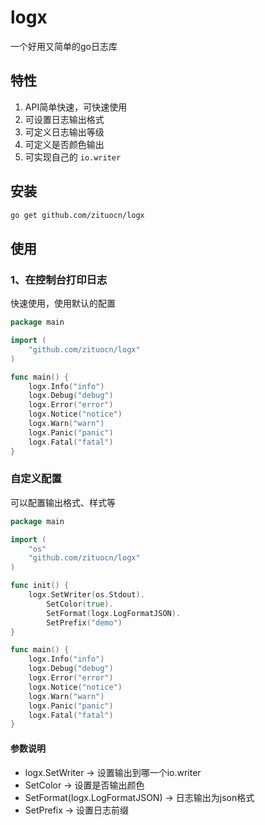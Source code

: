 # logx 

一个好用又简单的go日志库

## 特性

1. API简单快速，可快速使用
2. 可设置日志输出格式
3. 可定义日志输出等级
4. 可定义是否颜色输出
5. 可实现自己的 `io.writer`

## 安装

```sh
go get github.com/zituocn/logx
```

## 使用


### 1、在控制台打印日志

快速使用，使用默认的配置

```go
package main

import (
	"github.com/zituocn/logx"
)

func main() {
	logx.Info("info")
	logx.Debug("debug")
	logx.Error("error")
	logx.Notice("notice")
	logx.Warn("warn")
	logx.Panic("panic")
	logx.Fatal("fatal")
}
```

### 自定义配置

可以配置输出格式、样式等

```go
package main

import (
	"os"
	"github.com/zituocn/logx"
)

func init() {
	logx.SetWriter(os.Stdout).
        SetColor(true).
        SetFormat(logx.LogFormatJSON).
        SetPrefix("demo")
}

func main() {
	logx.Info("info")
	logx.Debug("debug")
	logx.Error("error")
	logx.Notice("notice")
	logx.Warn("warn")
	logx.Panic("panic")
	logx.Fatal("fatal")
}

```
#### 参数说明

* logx.SetWriter -> 设置输出到哪一个io.writer
* SetColor -> 设置是否输出颜色
* SetFormat(logx.LogFormatJSON) -> 日志输出为json格式
* SetPrefix -> 设置日志前缀


